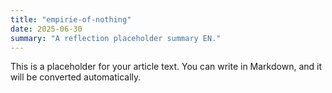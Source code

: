 ```yaml
---
title: "empirie-of-nothing"
date: 2025-06-30
summary: "A reflection placeholder summary EN."
---
```


This is a placeholder for your article text. You can write in Markdown, and it will be converted automatically.